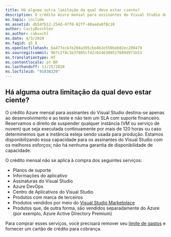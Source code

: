 ```yaml
---
title: Há alguma outra limitação da qual devo estar ciente?
description: O crédito Azure mensal para assinantes do Visual Studio destina-se apenas ao desenvolvimento e ao teste e não tem um SLA com suporte financeiro...
ms.topic: include
ms.assetid: db54fb12-254d-47f0-82ff-40aeda8f8c10
author: CaityBuschlen
ms.author: cabuschl
ms.date: 4/3/2020
ms.faqid: q5_8
ms.openlocfilehash: ba477ecb7e204a395cbe4b2e550beb82ec208479
ms.sourcegitcommit: 967c2f8c1b3f805cf42c0246389517689d971b53
ms.translationtype: HT
ms.contentlocale: pt-BR
ms.lasthandoff: 11/25/2020
ms.locfileid: "91838229"
---
```

## <a name="are-there-any-other-limitations-i-should-be-aware-of"></a>Há alguma outra limitação da qual devo estar ciente?

O crédito Azure mensal para assinantes do Visual Studio destina-se apenas ao desenvolvimento e ao teste e não tem um SLA com suporte financeiro. Reservamos o direito de suspender qualquer instância (VM ou serviço de nuvem) que seja executada continuamente por mais de 120 horas ou caso determinemos que a instância esteja sendo usada para produção. Estamos disponibilizando essa capacidade para os assinantes do Visual Studio com os melhores esforços; não há nenhuma garantia de disponibilidade de capacidade.

O crédito mensal não se aplica à compra dos seguintes serviços:

- Planos de suporte
- Informações do aplicativo
- Assinaturas do Visual Studio
- Azure DevOps
- Centro de Aplicativos do Visual Studio
- Produtos com marca de terceiros
- Produtos vendidos por meio do [Visual Studio Marketplace](https://marketplace.visualstudio.com/)
- Produtos que, de outra forma, são vendidos separadamente do Azure (por exemplo, Azure Active Directory Premium)

Para comprar esses serviços, você precisará remover seu [limite de gastos](https://docs.microsoft.com/azure/billing/billing-spending-limit) e fornecer um cartão de crédito para cobrança.
